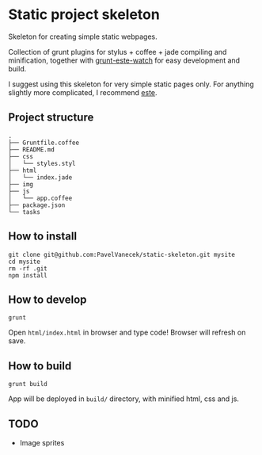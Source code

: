 Static project skeleton
======================

Skeleton for creating simple static webpages.

Collection of grunt plugins for stylus + coffee + jade compiling and minification, together with [grunt-este-watch](https://github.com/steida/grunt-este-watch) for easy development and build.

I suggest using this skeleton for very simple static pages only. For anything slightly more complicated, I recommend [este](https://github.com/steida/este).

Project structure
-----------------

    .
    ├── Gruntfile.coffee
    ├── README.md
    ├── css
    │   └── styles.styl
    ├── html
    │   └── index.jade
    ├── img
    ├── js
    │   └── app.coffee
    ├── package.json
    └── tasks


How to install
--------------

    git clone git@github.com:PavelVanecek/static-skeleton.git mysite
    cd mysite
    rm -rf .git
    npm install

How to develop
--------------

    grunt

Open `html/index.html` in browser and type code! Browser will refresh on save.

How to build
-------------

    grunt build

App will be deployed in `build/` directory, with minified html, css and js.

TODO
-------------

- Image sprites
